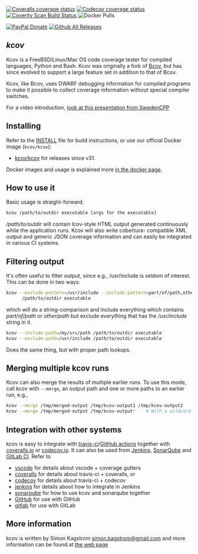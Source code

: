 [![Coveralls coverage status](https://img.shields.io/coveralls/SimonKagstrom/kcov.svg)](https://coveralls.io/r/SimonKagstrom/kcov?branch=master)
[![Codecov coverage status](https://codecov.io/gh/SimonKagstrom/kcov/branch/master/graph/badge.svg)](https://codecov.io/gh/SimonKagstrom/kcov)
[![Coverity Scan Build Status](https://scan.coverity.com/projects/2844/badge.svg)](https://scan.coverity.com/projects/2844)
![Docker Pulls](https://img.shields.io/docker/pulls/kcov/kcov.svg)

[![PayPal Donate](https://img.shields.io/badge/paypal-donate-blue.svg)](https://www.paypal.com/cgi-bin/webscr?cmd=_donations&business=simon.kagstrom%40gmail%2ecom&lc=US&item_name=Simon%20Kagstrom&item_number=kcov&currency_code=USD&bn=PP%2dDonationsBF%3abtn_donate_LG%2egif%3aNonHosted) [![Github All Releases](https://img.shields.io/github/downloads/atom/atom/total.svg)](https://github.com/SimonKagstrom/kcov/)

## *kcov*
Kcov is a FreeBSD/Linux/Mac OS code coverage tester for compiled languages, Python
and Bash.  Kcov was originally a fork of [Bcov](https://bcov.sourceforge.net/), but has
since evolved to support a large feature set in addition to that of Bcov.

Kcov, like Bcov, uses DWARF debugging information for compiled programs to
make it possible to collect coverage information without special compiler
switches.

For a video introduction, [look at this presentation from SwedenCPP](https://www.youtube.com/watch?v=1QMHbp5LUKg)

Installing
----------
Refer to the [INSTALL](INSTALL.md) file for build instructions, or use our official Docker image (`kcov/kcov`):

* [kcov/kcov](https://hub.docker.com/r/kcov/kcov/) for releases since v31.

Docker images and usage is explained more [in the docker page](doc/docker.md).

How to use it
-------------
Basic usage is straight-forward:

```sh
kcov /path/to/outdir executable [args for the executable]
```

*/path/to/outdir* will contain lcov-style HTML output generated
continuously while the application runs. Kcov will also write cobertura-
compatible XML output and generic JSON coverage information and can easily
be integrated in various CI systems.

Filtering output
----------------
It's often useful to filter output, since e.g., /usr/include is seldom of interest.
This can be done in two ways:

```sh
kcov --exclude-pattern=/usr/include --include-pattern=part/of/path,other/path \
      /path/to/outdir executable
```

which will do a string-comparison and include everything which contains
*part/of/path* or *other/path* but exclude everything that has the
*/usr/include* string in it.

```sh
kcov --include-path=/my/src/path /path/to/outdir executable
kcov --exclude-path=/usr/include /path/to/outdir executable
```

Does the same thing, but with proper path lookups.

Merging multiple kcov runs
--------------------------
Kcov can also merge the results of multiple earlier runs. To use this mode,
call kcov with `--merge`, an output path and one or more paths to an earlier
run, e.g.,

```sh
kcov --merge /tmp/merged-output /tmp/kcov-output1 /tmp/kcov-output2
kcov --merge /tmp/merged-output /tmp/kcov-output*    # With a wildcard
```

Integration with other systems
------------------------------
kcov is easy to integrate with [travis-ci](https://travis-ci.com/)/[GitHub actions](https://docs.github.com/en/actions) together with
[coveralls.io](https://coveralls.io) or [codecov.io](https://codecov.io). It can also
be used from [Jenkins](https://www.jenkins.io/), [SonarQube](https://sonarqube.org) and [GitLab CI](https://gitlab.com).
Refer to

* [vscode](doc/vscode.md) for details about vscode + coverage gutters
* [coveralls](doc/coveralls.md) for details about travis-ci + coveralls, or
* [codecov](doc/codecov.md) for details about travis-ci + codecov
* [jenkins](doc/jenkins.md) for details about how to integrate in Jenkins
* [sonarqube](doc/sonarqube.md) for how to use kcov and sonarqube together
* [GitHub](doc/github.md) for use with GitHub
* [gitlab](doc/gitlab.md) for use with GitLab

More information
----------------
kcov is written by Simon Kagstrom <simon.kagstrom@gmail.com> and more
information can be found at [the web page](https://simonkagstrom.github.io/kcov/index.html)
